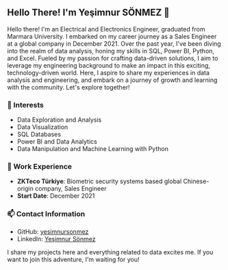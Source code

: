 ## Hello There! I'm Yeşimnur SÖNMEZ 👋

Hello there! I'm an Electrical and Electronics Engineer, graduated from Marmara University. I embarked on my career journey as a Sales Engineer at a global company in December 2021. Over the past year, I've been diving into the realm of data analysis, honing my skills in SQL, Power BI, Python, and Excel. Fueled by my passion for crafting data-driven solutions, I aim to leverage my engineering background to make an impact in this exciting, technology-driven world. Here, I aspire to share my experiences in data analysis and engineering, and embark on a journey of growth and learning with the community. Let's explore together!

### 🚀 Interests
- Data Exploration and Analysis
- Data Visualization
- SQL Databases
- Power BI and Data Analytics
- Data Manipulation and Machine Learning with Python

### 💼 Work Experience
- **ZKTeco Türkiye**: Biometric security systems based global Chinese-origin company, Sales Engineer
- **Start Date**: December 2021


### 📫 Contact Information
- GitHub: [yesimnursonmez](https://github.com/yesimnursonmez/)
- LinkedIn: [Yeşimnur Sönmez](https://www.linkedin.com/in/yesimnursonmez/)

I share my projects here and everything related to data excites me. If you want to join this adventure, I'm waiting for you!
